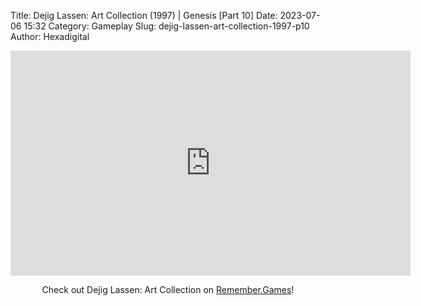 Title: Dejig Lassen: Art Collection (1997) | Genesis [Part 10]
Date: 2023-07-06 15:32
Category: Gameplay
Slug: dejig-lassen-art-collection-1997-p10
Author: Hexadigital

<center><iframe src="https://www.youtube.com/embed/zotdnWt-Q6g?feature=oembed" allow="accelerometer; autoplay; encrypted-media; gyroscope; picture-in-picture" width="640" height="360" frameborder="0"></iframe>

Check out Dejig Lassen: Art Collection on [Remember.Games](https://remember.games/game/7945/dejig-lassen-art-collection/)!</center>